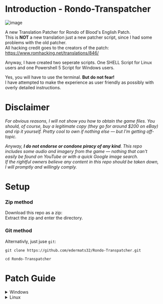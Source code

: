 # Introduction - Rondo-Transpatcher
![image](https://github.com/user-attachments/assets/7be4009e-9ad8-4f20-a434-6456846d08f2)  

A new Translation Patcher for Rondo of Blood's English Patch.  
This is **NOT** a new translation just a new patcher script, since I had some problems with the old patcher.  
All hacking credit goes to the creators of the patch: https://www.romhacking.net/translations/846/

Anyway, I have created two seperate scripts. One SHELL Script for Linux users and one Powershell 5 Script for Windows users.  

Yes, you will have to use the terminal. **But do not fear!**  
I have attempted to make the experience as user friendly as possibly with overly detailed instructions. 

# Disclaimer

*For obvious reasons, I will not show you how to obtain the game files. You should, of course, buy a legitimate copy (they go for around $200 on eBay) and rip it yourself. Pretty cool to own if nothing else — but I'm getting off-topic.*

*Anyway, **I do not endorse or condone piracy of any kind**. This repo includes some audio and imagery from the game — nothing that can't easily be found on YouTube or with a quick Google image search.  
If the rightful owners believe any content in this repo should be taken down, I will promptly and willingly comply.*

# Setup
### Zip method
Download this repo as a zip:  
<insert screenshot>
Extract the zip and enter the directory.

### Git method
Alternativly, just juse `git`:
```
git clone https://github.com/edermats32/Rondo-Transpatcher.git
```
```
cd Rondo-Transpatcher
```


# Patch Guide
<details>
<summary>Windows</summary>

</details>

<details>
<summary>Linux</summary>

</details>
